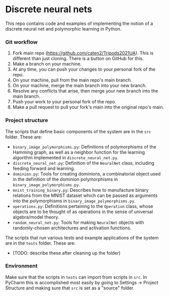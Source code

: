 # Discrete neural nets

This repo contains code and examples of implementing the notion of a discrete neural net and polymorphic learning in
Python.

### Git workflow

1) Fork main repo (https://github.com/caten2/Tripods2021UA). This is different than just cloning. There is a button on
   GitHub for this.
2) Make a branch on your machine.
3) At any time, you can push your changes to your personal fork of the repo.
4) On your machine, pull from the main repo's main branch.
5) On your machine, merge the main branch into your new branch.
6) Resolve any conflicts that arise, then merge your new branch into the main branch.
7) Push your work to your personal fork of the repo.
8) Make a pull request to pull your fork's main into the original repo's main.

### Project structure

The scripts that define basic components of the system are in the `src` folder. These are:

* `binary_image_polymorphisms.py`: Definitions of polymorphisms of the Hamming graph, as well as a neighbor function for
  the learning algorithm implemented in `discrete_neural_net.py`.
* `discrete_neural_net.py`: Definition of the `NeuralNet` class, including feeding forward and learning.
* `dominion.py`: Tools for creating dominions, a combinatorial object used in the definition of the dominion
  polymorphisms in `binary_image_polymorphisms.py`.
* `mnist_training_binary.py`: Describes how to manufacture binary relations from the MNIST dataset which can be passed
  as arguments into the polymorphisms in `binary_image_polymorphisms.py`.
* `operations.py`: Definitions pertaining to the `Operation` class, whose objects are to be thought of as operations in
  the sense of universal algebra/model theory.
* `random_neural_net.py`: Tools for making `NeuralNet` objects with randomly-chosen architectures and activation
  functions.

The scripts that run various tests and example applications of the system are in the `tests` folder. These are:

* (TODO: describe these after cleaning up the folder)

### Environment

Make sure that the scripts in `tests` can import from scripts in `src`. In PyCharm this is accomplished most easily by
going to Settings -> Project Structure and making sure that `src` is set as a "source" folder.